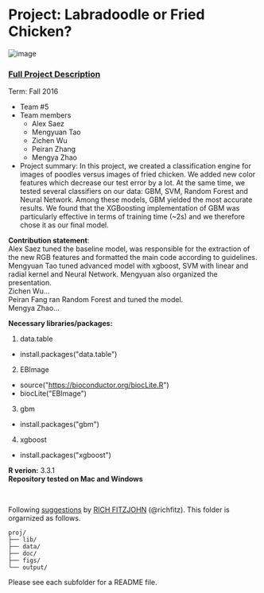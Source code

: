 # Project: Labradoodle or Fried Chicken? 
![image](https://s-media-cache-ak0.pinimg.com/236x/6b/01/3c/6b013cd759c69d17ffd1b67b3c1fbbbf.jpg)
### [Full Project Description](doc/project3_desc.html)

Term: Fall 2016

+ Team #5
+ Team members
	+ Alex Saez
	+ Mengyuan Tao
	+ Zichen Wu
	+ Peiran Zhang
	+ Mengya Zhao
+ Project summary: In this project, we created a classification engine for images of poodles versus images of fried chicken. We added new color features which decrease our test error by a lot. At the same time, we tested several classifiers on our data: GBM, SVM, Random Forest and Neural Network. Among these models, GBM yielded the most accurate results. We found that the XGBoosting implementation of GBM was particularly effective in terms of training time (~2s) and we therefore chose it as our final model.
	
**Contribution statement**:<br/>
Alex Saez tuned the baseline model, was responsible for the extraction of the new RGB features and formatted the main code according to guidelines.<br/>
Mengyuan Tao tuned advanced model with xgboost, SVM with linear and radial kernel and Neural Network. Mengyuan also organized the presentation.<br/>
Zichen Wu... <br/>
Peiran Fang ran Random Forest and tuned the model.<br/>
Mengya Zhao... <br/>


**Necessary libraries/packages:** <br/>

1. data.table
  * install.packages("data.table")
2. EBImage
  * source("https://bioconductor.org/biocLite.R")
  * biocLite("EBImage")
3. gbm
  * install.packages("gbm")
4. xgboost
  * install.packages("xgboost")


**R verion:** 3.3.1 <br/>
**Repository tested on Mac and Windows**

<br/>

Following [suggestions](http://nicercode.github.io/blog/2013-04-05-projects/) by [RICH FITZJOHN](http://nicercode.github.io/about/#Team) (@richfitz). This folder is orgarnized as follows.

```
proj/
├── lib/
├── data/
├── doc/
├── figs/
└── output/
```

Please see each subfolder for a README file.
